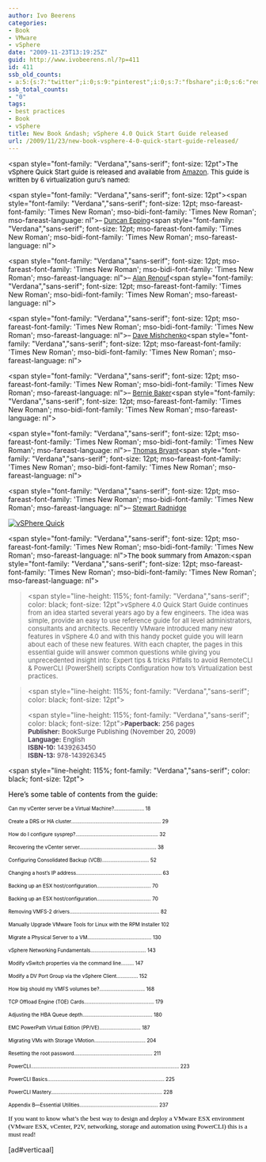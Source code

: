 ```yaml
---
author: Ivo Beerens
categories:
- Book
- VMware
- vSphere
date: "2009-11-23T13:19:25Z"
guid: http://www.ivobeerens.nl/?p=411
id: 411
ssb_old_counts:
- a:5:{s:7:"twitter";i:0;s:9:"pinterest";i:0;s:7:"fbshare";i:0;s:6:"reddit";i:0;s:6:"tumblr";N;}
ssb_total_counts:
- "0"
tags:
- best practices
- Book
- vSphere
title: New Book &ndash; vSphere 4.0 Quick Start Guide released
url: /2009/11/23/new-book-vsphere-4-0-quick-start-guide-released/
---
```


<span style="font-family: "Verdana","sans-serif"; font-size: 12pt"><font size="2"><font color="#000000">The vSphere Quick Start guide is released and available from [Amazon](http://www.amazon.com/vSphere-Quick-Start-Guide-Virtualization/dp/1439263450/ref=sr_1_4?ie=UTF8&s=books&qid=1258946686&sr=8-4). This guide is written by 6 virtualization guru’s named: </font></font></span>

<span style="font-family: "Verdana","sans-serif"; font-size: 12pt"></span><span style="font-family: "Verdana","sans-serif"; font-size: 12pt; mso-fareast-font-family: 'Times New Roman'; mso-bidi-font-family: 'Times New Roman'; mso-fareast-language: nl"><font size="2"><font color="#000000">– [Duncan Epping](http://www.yellow-bricks.com/)</font></font></span><span style="font-family: "Verdana","sans-serif"; font-size: 12pt; mso-fareast-font-family: 'Times New Roman'; mso-bidi-font-family: 'Times New Roman'; mso-fareast-language: nl"><font size="2"><font color="#000000"></font></font></span>

<span style="font-family: "Verdana","sans-serif"; font-size: 12pt; mso-fareast-font-family: 'Times New Roman'; mso-bidi-font-family: 'Times New Roman'; mso-fareast-language: nl"><font size="2"><font color="#000000">– [Alan Renouf](http://www.virtu-al.net/)</font></font></span><span style="font-family: "Verdana","sans-serif"; font-size: 12pt; mso-fareast-font-family: 'Times New Roman'; mso-bidi-font-family: 'Times New Roman'; mso-fareast-language: nl"><font size="2"><font color="#000000"></font></font></span>

<span style="font-family: "Verdana","sans-serif"; font-size: 12pt; mso-fareast-font-family: 'Times New Roman'; mso-bidi-font-family: 'Times New Roman'; mso-fareast-language: nl"><font size="2"><font color="#000000">– [Dave Mishchenko](http://www.vm-help.com/)</font></font></span><span style="font-family: "Verdana","sans-serif"; font-size: 12pt; mso-fareast-font-family: 'Times New Roman'; mso-bidi-font-family: 'Times New Roman'; mso-fareast-language: nl"><font size="2"><font color="#000000"></font></font></span>

<span style="font-family: "Verdana","sans-serif"; font-size: 12pt; mso-fareast-font-family: 'Times New Roman'; mso-bidi-font-family: 'Times New Roman'; mso-fareast-language: nl"><font size="2"><font color="#000000">– [Bernie Baker](http://twitter.com/berniebaker)</font></font></span><span style="font-family: "Verdana","sans-serif"; font-size: 12pt; mso-fareast-font-family: 'Times New Roman'; mso-bidi-font-family: 'Times New Roman'; mso-fareast-language: nl"><font size="2"><font color="#000000"></font></font></span>

<span style="font-family: "Verdana","sans-serif"; font-size: 12pt; mso-fareast-font-family: 'Times New Roman'; mso-bidi-font-family: 'Times New Roman'; mso-fareast-language: nl"><font size="2"><font color="#000000">– [Thomas Bryant](http://twitter.com/kix1979)</font></font></span><span style="font-family: "Verdana","sans-serif"; font-size: 12pt; mso-fareast-font-family: 'Times New Roman'; mso-bidi-font-family: 'Times New Roman'; mso-fareast-language: nl"><font size="2"><font color="#000000"></font></font></span>

<span style="font-family: "Verdana","sans-serif"; font-size: 12pt; mso-fareast-font-family: 'Times New Roman'; mso-bidi-font-family: 'Times New Roman'; mso-fareast-language: nl"><font size="2"><font color="#000000">– [Stewart Radnidge](http://vinternals.com/)</font></font></span>

[![vSPhere Quick](http://localhost/wp-content/uploads/2009/11/vSPhereQuick_thumb.jpg "vSPhere Quick")](http://localhost/wp-content/uploads/2009/11/vSPhereQuick.jpg)

<span style="font-family: "Verdana","sans-serif"; font-size: 12pt; mso-fareast-font-family: 'Times New Roman'; mso-bidi-font-family: 'Times New Roman'; mso-fareast-language: nl"><font color="#000000" size="2">The book summary from Amazon:</font></span><span style="font-family: "Verdana","sans-serif"; font-size: 12pt; mso-fareast-font-family: 'Times New Roman'; mso-bidi-font-family: 'Times New Roman'; mso-fareast-language: nl"><font size="2"><font color="#000000"></font> </font></span>

> <span style="line-height: 115%; font-family: "Verdana","sans-serif"; color: black; font-size: 12pt"><font size="2">vSphere 4.0 Quick Start Guide continues from an idea started several years ago by a few engineers. The idea was simple, provide an easy to use reference guide for all level administrators, consultants and architects. Recently VMware introduced many new features in vSphere 4.0 and with this handy pocket guide you will learn about each of these new features. With each chapter, the pages in this essential guide will answer common questions while giving you unprecedented insight into: Expert tips &amp; tricks Pitfalls to avoid RemoteCLI &amp; PowerCLI (PowerShell) scripts Configuration how to’s Virtualization best practices.</font></span>

> <span style="line-height: 115%; font-family: "Verdana","sans-serif"; color: black; font-size: 12pt"></span>
> 
>  <span style="line-height: 115%; font-family: "Verdana","sans-serif"; color: black; font-size: 12pt"><font size="2"><font color="#463c4e">**Paperback:** 256 pages   
> **Publisher:** BookSurge Publishing (November 20, 2009)   
> **Language:** English   
> **ISBN-10:** 1439263450   
> **ISBN-13:** 978-143926345</font></font></span>

<span style="line-height: 115%; font-family: "Verdana","sans-serif"; color: black; font-size: 12pt"></span>

<span style="font-family: 'Verdana','sans-serif'; font-size: 12pt; mso-fareast-font-family: 'Times New Roman'; mso-bidi-font-family: 'Times New Roman'; mso-fareast-language: nl"><font color="#000000" size="2"></font></span>

 <span style="font-family: 'Verdana','sans-serif'; font-size: 12pt; mso-fareast-font-family: 'Times New Roman'; mso-bidi-font-family: 'Times New Roman'; mso-fareast-language: nl"><font size="2"> </font></span>

<font color="#000000">Here’s some table of contents from the guide:</font>

<font color="#000000" size="1">Can my vCenter server be a Virtual Machine?………………… 18</font>

<font color="#000000" size="1">Create a DRS or HA cluster……………………………………………………… 29</font>

<font color="#000000" size="1">How do I configure sysprep?…………………………………………………. 32</font>

<font color="#000000" size="1">Recovering the vCenter server……………………………………………… 38</font>

<font color="#000000" size="1">Configuring Consolidated Backup (VCB)…………………………… 52</font>

<font color="#000000" size="1">Changing a host’s IP address…………………………………………………… 63</font>

<font color="#000000" size="1">Backing up an ESX host/configuration……………………………….. 70</font>

<font color="#000000" size="1">Backing up an ESX host/configuration……………………………….. 70</font>

<font color="#000000" size="1">Removing VMFS-2 drivers……………………………………………………… 82</font>

<font color="#000000" size="1">Manually Upgrade VMware Tools for Linux with the RPM Installer 102</font>

<font color="#000000" size="1">Migrate a Physical Server to a VM……………………………………… 130</font>

<font color="#000000" size="1">vSphere Networking Fundamentals………………………………… 143</font>

<font color="#000000" size="1">Modify vSwitch properties via the command line……… 147</font>

<font color="#000000" size="1">Modify a DV Port Group via the vSphere Client…………… 152</font>

<font color="#000000" size="1">How big should my VMFS volumes be?………………………….. 168</font>

<font color="#000000" size="1">TCP Offload Engine (TOE) Cards…………………………………………. 179</font>

<font color="#000000" size="1">Adjusting the HBA Queue depth…………………………………………. 180</font>

<font color="#000000" size="1">EMC PowerPath Virtual Edition (PP/VE)……………………….. 187</font>

<font color="#000000" size="1">Migrating VMs with Storage VMotion……………………………… 204</font>

<font color="#000000" size="1">Resetting the root password………………………………………………. 211</font>

<font color="#000000" size="1">PowerCLI………………………………………………………………………………………….. 223</font>

<font color="#000000" size="1">PowerCLI Basics………………………………………………………………………. 225</font>

<font color="#000000" size="1">PowerCLI Mastery…………………………………………………………………… 228</font>

<font color="#000000" size="1">Appendix B—Essential Utilities………………………………………………. 237</font>

 <span style="font-family: 'Verdana','sans-serif'; font-size: 12pt; mso-fareast-font-family: 'Times New Roman'; mso-bidi-font-family: 'Times New Roman'; mso-fareast-language: nl"><font color="#000000" size="2">If you want to know what’s the best way to design and deploy a VMware ESX environment (VMware ESX, vCenter, P2V, networking, storage and automation using PowerCLI) this is a must read!</font></span><span style="font-family: 'Verdana','sans-serif'; font-size: 12pt; mso-fareast-font-family: 'Times New Roman'; mso-bidi-font-family: 'Times New Roman'; mso-fareast-language: nl"><font color="#000000" size="2"> </font></span>

\[ad#verticaal\]
